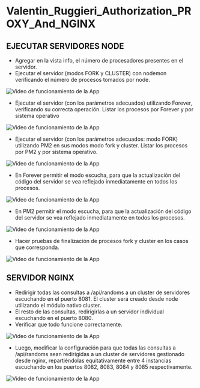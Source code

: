 # Valentin_Ruggieri_Authorization_PROXY_And_NGINX

## EJECUTAR SERVIDORES NODE
- Agregar en la vista info, el número de procesadores presentes en el servidor.
- Ejecutar el servidor (modos FORK y CLUSTER) con nodemon verificando el número de procesos tomados por node.

![Video de funcionamiento de la App](https://media.giphy.com/media/3OoL7bdO4zc4XbdKyE/giphy.gif)

- Ejecutar el servidor (con los parámetros adecuados) utilizando Forever, verificando su correcta operación. Listar los procesos por Forever y por sistema operativo

![Video de funcionamiento de la App](https://media.giphy.com/media/aIOed9lHGGgU9Ot7w5/giphy.gif)


- Ejecutar el servidor (con los parámetros adecuados: modo FORK) utilizando PM2 en sus modos modo fork y cluster. Listar los procesos por PM2 y por sistema operativo.

![Video de funcionamiento de la App](https://media.giphy.com/media/ll26pM9NBseNsSB2k0/giphy.gif)

- En Forever permitir el modo escucha, para que la actualización del código del servidor se vea reflejado inmediatamente en todos los procesos.

![Video de funcionamiento de la App](https://media.giphy.com/media/9Dx3pcsqMzSSNUszth/giphy.gif)

- En PM2 permitir el modo escucha, para que la actualización del código del servidor se vea reflejado inmediatamente en todos los procesos.

![Video de funcionamiento de la App](https://media.giphy.com/media/CrB2J9ylPibkYJtsT0/giphy.gif)

- Hacer pruebas de finalización de procesos fork y cluster en los casos que corresponda.

![Video de funcionamiento de la App](https://media.giphy.com/media/I3ugVaScFpDLvdjTva/giphy.gif)

## SERVIDOR NGINX

- Redirigir todas las consultas a /api/randoms a un cluster de servidores escuchando en el puerto 8081. El cluster será creado desde node utilizando el módulo nativo cluster.
- El resto de las consultas, redirigirlas a un servidor individual escuchando en el puerto 8080.
- Verificar que todo funcione correctamente.

![Video de funcionamiento de la App]()

- Luego, modificar la configuración para que todas las consultas a /api/randoms sean redirigidas a un cluster de servidores gestionado desde nginx, repartiéndolas equitativamente entre 4 instancias escuchando en los puertos 8082, 8083, 8084 y 8085 respectivamente.

![Video de funcionamiento de la App]()

